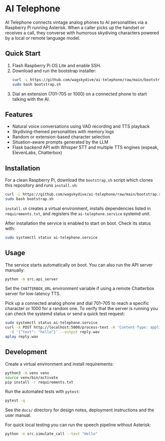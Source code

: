 # AI Telephone

AI Telephone connects vintage analog phones to AI personalities via a Raspberry Pi running Asterisk. When a caller picks up the handset or receives a call, they converse with humorous skydiving characters powered by a local or remote language model.

## Quick Start
1. Flash Raspberry Pi OS Lite and enable SSH.
2. Download and run the bootstrap installer:
   ```bash
   curl -L https://github.com/wagskydive/ai-telephone/raw/main/bootstrap.sh -o bootstrap.sh
   sudo bash bootstrap.sh
   ```
3. Dial an extension (701–705 or 1000) on a connected phone to start talking with the AI.

## Features
- Natural voice conversations using VAD recording and TTS playback
- Skydiving-themed personalities with memory logs
- Random or extension-based character selection
- Situation-aware prompts generated by the LLM
- Flask backend API with Whisper STT and multiple TTS engines (espeak, ElevenLabs, Chatterbox)

## Installation
For a clean Raspberry Pi, download the `bootstrap.sh` script which clones this repository and runs `install.sh`:

```bash
curl -L https://github.com/wagskydive/ai-telephone/raw/main/bootstrap.sh -o bootstrap.sh
sudo bash bootstrap.sh
```

`install.sh` creates a virtual environment, installs dependencies listed in `requirements.txt`, and registers the `ai-telephone.service` systemd unit.

After installation the service is enabled to start on boot. Check its status with:

```bash
sudo systemctl status ai-telephone.service
```

## Usage
The service starts automatically on boot. You can also run the API server manually:

```bash
python -m src.api_server
```

Set the `CHATTERBOX_URL` environment variable if using a remote Chatterbox server for low-latency TTS.

Pick up a connected analog phone and dial 701–705 to reach a specific character or 1000 for a random one.
To verify that the server is running you can check the systemd status or send a quick test request:

```bash
sudo systemctl status ai-telephone.service
curl -X POST http://localhost:5000/process-text -H 'Content-Type: application/json' \
  -d '{"text": "hello"}' --output reply.wav
aplay reply.wav
```

## Development
Create a virtual environment and install requirements:

```bash
python3 -m venv venv
source venv/bin/activate
pip install -r requirements.txt
```

Run the automated tests with `pytest`:

```bash
pytest -q
```

See the `docs/` directory for design notes, deployment instructions and the user manual.


For quick local testing you can run the speech pipeline without Asterisk:

```bash
python -m src.simulate_call --text "Hello"
```
